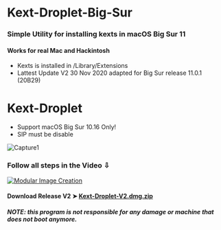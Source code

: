 # Kext-Droplet-Big-Sur

### Simple Utility for installing kexts in macOS Big Sur 11
#### Works for real Mac and Hackintosh

- Kexts is installed in /Library/Extensions
- Lattest Update V2 30 Nov 2020 adapted for Big Sur release 11.0.1 (20B29)

# Kext-Droplet
- Support macOS Big Sur 10.16 Only!
- SIP must be disable

![Capture1](https://i87.servimg.com/u/f87/17/99/48/98/webp_n10.gif)

### Follow all steps in the Video ⇩
[![Modular Image Creation](https://user-images.githubusercontent.com/6248794/100675789-9d48a880-3335-11eb-8352-b0ac5f42366d.png)](https://youtu.be/D_8ZkeGXreI)


#### Download Release V2 ➤ [Kext-Droplet-V2.dmg.zip](https://github.com/chris1111/Kext-Droplet-Big-Sur/releases/tag/V2)

##### NOTE: this program is not responsible for any damage or machine that does not boot anymore.
